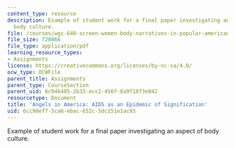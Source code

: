 ```yaml
---
content_type: resource
description: Example of student work for a final paper investigating an aspect of
  body culture.
file: /courses/wgs-640-screen-women-body-narratives-in-popular-american-film-spring-2014/6cc98ef75ca6ebac652c5dc151e1ac93_MITWGS_640S14_Agls_Amrica.pdf
file_size: 720866
file_type: application/pdf
learning_resource_types:
- Assignments
license: https://creativecommons.org/licenses/by-nc-sa/4.0/
ocw_type: OCWFile
parent_title: Assignments
parent_type: CourseSection
parent_uid: 6c94b485-2b33-ecc2-456f-8a9f18f3e042
resourcetype: Document
title: 'Angels in America: AIDS as an Epidemic of Signification'
uid: 6cc98ef7-5ca6-ebac-652c-5dc151e1ac93
---
```

Example of student work for a final paper investigating an aspect of body culture.